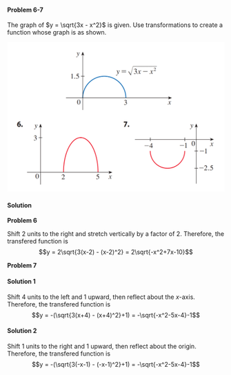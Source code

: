 <div class="alert alert-warning" role="alert">
<h4 class="alert-heading">Problem 6-7</h4>

The graph of $y = \sqrt{3x - x^2}$ is given. Use transformations to create a function whose graph is as shown.

</div>

![](_media/fig4.png ':size=80% :class=img-center')

<div class="alert alert-success" role="alert">
<h4 class="alert-heading">Solution</h4>

**Problem 6**

Shift $2$ units to the right and stretch vertically by a factor of $2$. Therefore, the transfered function is
$$y = 2\sqrt{3(x-2) - (x-2)^2} = 2\sqrt{-x^2+7x-10}$$

**Problem 7**

<!-- tabs:start -->

#### **Solution 1**

Shift $4$ units to the left and $1$ upward, then reflect about the $x$-axis. Therefore, the transfered function is
$$y = -(\sqrt{3(x+4) - (x+4)^2}+1) = -\sqrt{-x^2-5x-4}-1$$

#### **Solution 2**

Shift $1$ units to the right and $1$ upward, then reflect about the origin. Therefore, the transfered function is
$$y = -(\sqrt{3(-x-1) - (-x-1)^2}+1) = -\sqrt{-x^2-5x-4}-1$$

<!-- tabs:end -->

</div>

